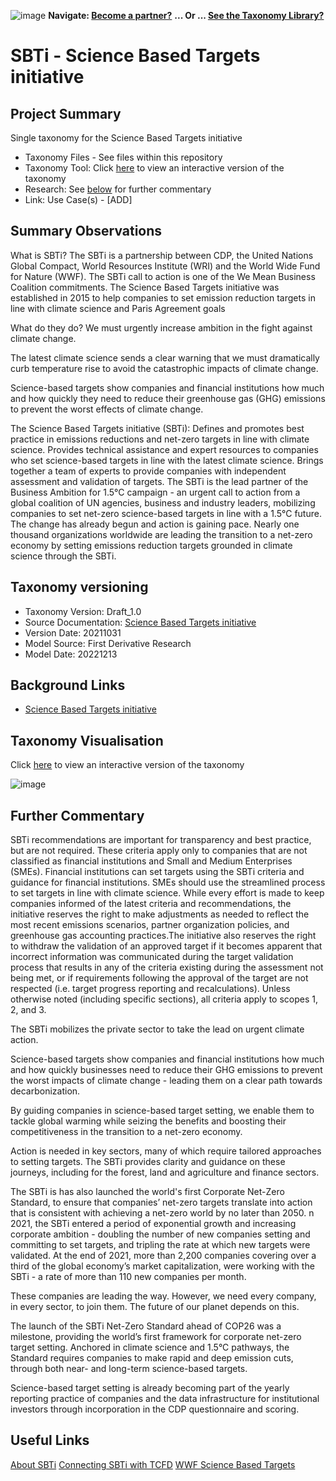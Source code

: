 ![image](https://user-images.githubusercontent.com/112073913/188821900-0c411acf-fbdd-4163-adc9-3ba4e2be78df.png)
**Navigate: [Become a partner?](https://github.com/OS-SFT/06-COLLABORATORS-PARTNERS)**
**... Or ... [See the Taxonomy Library?](https://github.com/orgs/OS-SFT/projects/2)**

# SBTi - Science Based Targets initiative

## Project Summary

Single taxonomy for the Science Based Targets initiative

- Taxonomy Files - See files within this repository
- Taxonomy Tool: Click [here](https://os-sft.solidatus.com/viewer/share/x0qZAXQGuDXDNUmx9gaHka0dM3bEqWSZ) to view an interactive version of the taxonomy
- Research: See [below](https://github.com/OS-SFT/Taxonomy-Mappings-Library/blob/main/Single%20Taxonomies/SBTi#further-commentary) for further commentary
- Link: Use Case(s) - [ADD]

## Summary Observations
What is SBTi?
The SBTi is a partnership between CDP, the United Nations Global Compact, World Resources Institute (WRI) and the World Wide Fund for Nature (WWF). The SBTi call to action is one of the We Mean Business Coalition commitments. The Science Based Targets initiative was established in 2015 to help companies to set emission reduction targets in line with climate science and Paris Agreement goals

What do they do?
We must urgently increase ambition in the fight against climate change.

The latest climate science sends a clear warning that we must dramatically curb temperature rise to avoid the catastrophic impacts of climate change.

Science-based targets show companies and financial institutions how much and how quickly they need to reduce their greenhouse gas (GHG) emissions to prevent the worst effects of climate change.

The Science Based Targets initiative (SBTi):
Defines and promotes best practice in emissions reductions and net-zero targets in line with climate science.
Provides technical assistance and expert resources to companies who set science-based targets in line with the latest climate science.
Brings together a team of experts to provide companies with independent assessment and validation of targets.
The SBTi is the lead partner of the Business Ambition for 1.5°C campaign - an urgent call to action from a global coalition of UN agencies, business and industry leaders, mobilizing companies to set net-zero science-based targets in line with a 1.5°C future.
The change has already begun and action is gaining pace. Nearly one thousand organizations worldwide are leading the transition to a net-zero economy by setting emissions reduction targets grounded in climate science through the SBTi.


## Taxonomy versioning
- Taxonomy Version: Draft_1.0
- Source Documentation: [Science Based Targets initiative](https://sciencebasedtargets.org/resources/files/SBTi-criteria.pdf)
- Version Date: 20211031
- Model Source: First Derivative Research
- Model Date: 20221213

## Background Links
- [Science Based Targets initiative](https://sciencebasedtargets.org/resources/files/SBTi-criteria.pdf)

## Taxonomy Visualisation

Click [here](https://os-sft.solidatus.com/viewer/share/x0qZAXQGuDXDNUmx9gaHka0dM3bEqWSZ) to view an interactive version of the taxonomy

![image](https://github.com/OS-SFT/Taxonomy-Mappings-Library/assets/112079442/8156393e-e21b-40bb-9cf3-ca0dbf8f1cd5)

## Further Commentary
SBTi recommendations are important for transparency and best practice, but are not required. These criteria apply only to companies that are not classified as financial institutions and Small and Medium Enterprises (SMEs). Financial institutions can set targets using the SBTi criteria and guidance for financial institutions. SMEs should use the streamlined process to set targets in line with climate science. While every effort is made to keep companies informed of the latest criteria and recommendations, the initiative reserves the right to make adjustments as needed to reflect the most recent emissions scenarios, partner organization policies, and greenhouse gas accounting practices.The initiative also reserves the right to withdraw the validation of an approved target if it becomes apparent that incorrect information was communicated during the target validation process that results in any of the criteria existing during the assessment not being met, or if requirements following the approval of the target are not respected (i.e. target progress reporting and recalculations). Unless otherwise noted (including specific sections), all criteria apply to scopes 1, 2, and 3.

The SBTi mobilizes the private sector to take the lead on urgent climate action.

Science-based targets show companies and financial institutions how much and how quickly businesses need to reduce their GHG emissions to prevent the worst impacts of climate change - leading them on a clear path towards decarbonization.

By guiding companies in science-based target setting, we enable them to tackle global warming while seizing the benefits and boosting their competitiveness in the transition to a net-zero economy.

Action is needed in key sectors, many of which require tailored approaches to setting targets. The SBTi provides clarity and guidance on these journeys, including for the forest, land and agriculture and finance sectors.

The SBTi is has also launched the world's first Corporate Net-Zero Standard, to ensure that companies’ net-zero targets translate into action that is consistent with achieving a net-zero world by no later than 2050.
n 2021, the SBTi entered a period of exponential growth and increasing corporate ambition - doubling the number of new companies setting and committing to set targets, and tripling the rate at which new targets were validated. At the end of 2021, more than 2,200 companies covering over a third of the global economy’s market capitalization, were working with the SBTi - a rate of more than 110 new companies per month.

These companies are leading the way. However, we need every company, in every sector, to join them. The future of our planet depends on this.

The launch of the SBTi Net-Zero Standard ahead of COP26 was a milestone, providing the world’s first framework for corporate net-zero target setting. Anchored in climate science and 1.5°C pathways, the Standard requires companies to make rapid and deep emission cuts, through both near- and long-term science-based targets.

Science-based target setting is already becoming part of the yearly reporting practice of companies and the data infrastructure for institutional investors through incorporation in the CDP questionnaire and scoring.


## Useful Links
[About SBTi](https://sciencebasedtargets.org/about-us#who-we-are)
[Connecting SBTi with TCFD](https://eco-act.com/tcfd/taskforce-on-climate-related-financial-disclosures/connecting-the-sbti-with-the-tcfd/)
[WWF Science Based Targets](https://wwf.panda.org/discover/our_focus/climate_and_energy_practice/what_we_do/climatebusiness/science_based_targets_initiative/)


